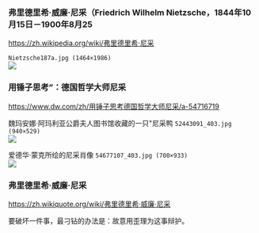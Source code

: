 ### 弗里德里希·威廉·尼采（Friedrich Wilhelm Nietzsche，1844年10月15日－1900年8月25
https://zh.wikipedia.org/wiki/弗里德里希·尼采

`Nietzsche187a.jpg (1464×1986)`<br>
![](https://upload.wikimedia.org/wikipedia/commons/1/1b/Nietzsche187a.jpg)

### 用锤子思考”：德国哲学大师尼采
https://www.dw.com/zh/用锤子思考德国哲学大师尼采/a-54716719

魏玛安娜·阿玛利亚公爵夫人图书馆收藏的一只"尼采鸭
`52443091_403.jpg (940×529)`<br>
![](https://www.dw.com/image/52443091_403.jpg)

爱德华·蒙克所绘的尼采肖像
`54677107_403.jpg (700×933)`<br>
![](https://www.dw.com/image/54677107_403.jpg)

### 弗里德里希·威廉·尼采
https://zh.wikiquote.org/wiki/弗里德里希·威廉·尼采

要破坏一件事，最刁钻的办法是：故意用歪理为这事辩护。
